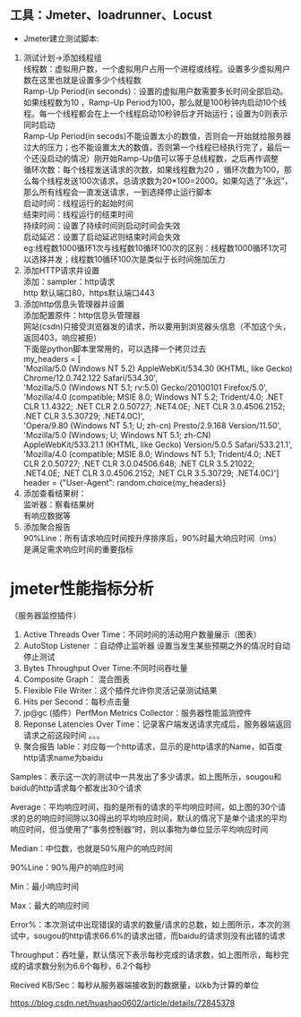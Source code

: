 ## 工具：Jmeter、loadrunner、Locust  
* Jmeter建立测试脚本:  
1. 测试计划→添加线程组  
线程数：虚拟用户数，一个虚拟用户占用一个进程或线程。设置多少虚拟用户数在这里也就是设置多少个线程数  
Ramp-Up Period(in seconds)：设置的虚拟用户数需要多长时间全部启动。如果线程数为10 ，Ramp-Up Period为100，那么就是100秒钟内启动10个线程。每一个线程都会在上一个线程启动10秒钟后才开始运行；设置为0则表示同时启动  
Ramp-Up Period(in secods)不能设置太小的数值，否则会一开始就给服务器过大的压力；也不能设置太大的数值，否则第一个线程已经执行完了，最后一个还没启动的情况）刚开始Ramp-Up值可以等于总线程数，之后再作调整  
循环次数：每个线程发送请求的次数，如果线程数为20 ，循环次数为100，那么每个线程发送100次请求。总请求数为20*100=2000。如果勾选了“永远”，那么所有线程会一直发送请求，一到选择停止运行脚本  
启动时间：线程运行的起始时间  
结束时间：线程运行的结束时间  
持续时间：设置了持续时间则启动时间会失效  
启动延迟：设置了启动延迟则结束时间会失效  
eg:线程数1000循环1次与线程数10循环100次的区别：线程数1000循环1次可以选择并发；线程数10循环100次是类似于长时间施加压力  
2. 添加HTTP请求并设置  
添加：sampler：http请求  
http 默认端口80，https默认端口443  
3. 添加http信息头管理器并设置  
添加配置原件：http信息头管理器  
网站(csdn)只接受浏览器发的请求，所以要用到浏览器头信息（不加这个头，返回403，响应被拒）  
下面是python脚本里常用的，可以选择一个拷贝过去  
        my_headers = [  
        'Mozilla/5.0 (Windows NT 5.2) AppleWebKit/534.30 (KHTML, like Gecko) Chrome/12.0.742.122 Safari/534.30',  
        'Mozilla/5.0 (Windows NT 5.1; rv:5.0) Gecko/20100101 Firefox/5.0',  
        'Mozilla/4.0 (compatible; MSIE 8.0; Windows NT 5.2; Trident/4.0; .NET CLR 1.1.4322; .NET CLR 2.0.50727; .NET4.0E; .NET CLR 3.0.4506.2152; .NET CLR 3.5.30729; .NET4.0C)',  
        'Opera/9.80 (Windows NT 5.1; U; zh-cn) Presto/2.9.168 Version/11.50',  
        'Mozilla/5.0 (Windows; U; Windows NT 5.1; zh-CN) AppleWebKit/533.21.1 (KHTML, like Gecko) Version/5.0.5 Safari/533.21.1',  
        'Mozilla/4.0 (compatible; MSIE 8.0; Windows NT 5.1; Trident/4.0; .NET CLR 2.0.50727; .NET CLR 3.0.04506.648; .NET CLR 3.5.21022; .NET4.0E; .NET CLR 3.0.4506.2152; .NET CLR 3.5.30729; .NET4.0C)']  
        header = {"User-Agent": random.choice(my_headers)}  
4. 添加查看结果树：  
监听器：察看结果树  
有响应数据等  
5. 添加聚合报告  
90%Line：所有请求响应时间按升序排序后，90%时最大响应时间（ms）  
是满足需求响应时间的重要指标

# jmeter性能指标分析
（服务器监控插件）
1. Active Threads Over Time：不同时间的活动用户数量展示（图表）
2. AutoStop Listener ：自动停止监听器
设置当发生某些预期之外的情况时自动停止测试  
3. Bytes Throughput Over Time:不同时间吞吐量
4. Composite Graph： 混合图表  
5. Flexible File Writer：这个插件允许你灵活记录测试结果 
6. Hits per Second：每秒点击量  
7. jp@gc  (插件）PerfMon Metrics Collector：服务器性能监测控件
8. Reponse Latencies Over Time：记录客户端发送请求完成后，服务器端返回请求之前这段时间
。。。
13. 聚合报告
lable：对应每一个http请求，显示的是http请求的Name，如百度http请求name为baidu

Samples：表示这一次的测试中一共发出了多少请求，如上图所示，sougou和baidu的http请求每个都发出30个请求

Average：平均响应时间，指的是所有的请求的平均响应时间，如上图的30个请求的总的响应时间除以30得出的平均响应时间，默认的情况下是单个请求的平均响应时间，但当使用了“事务控制器”时，则以事物为单位显示平均响应时间

Median：中位数，也就是50%用户的响应时间

90%Line：90%用户的响应时间

Min：最小响应时间

Max：最大的响应时间

Error%：本次测试中出现错误的请求的数量/请求的总数，如上图所示，本次的测试中，sougou的http请求66.6%的请求出错，而baidu的请求则没有出错的请求

Throughput：吞吐量，默认情况下表示每秒完成的请求数，如上图所示，每秒完成的请求数分别为6.6个每秒，6.2个每秒

Recived KB/Sec：每秒从服务器端接收到的数据量，以kb为计算的单位

https://blog.csdn.net/huashao0602/article/details/72845378
